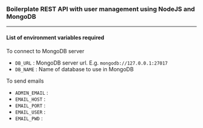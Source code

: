 ### Boilerplate  REST API with user management using NodeJS and MongoDB
----

#### List of environment variables required

To connect to MongoDB server

- `DB_URL` : MongoDB server url. E.g. `mongodb://127.0.0.1:27017`
- `DB_NAME` : Name of database to use in MongoDB

To send emails
- `ADMIN_EMAIL` : 
- `EMAIL_HOST` :  
- `EMAIL_PORT` :  
- `EMAIL_USER` : 
- `EMAIL_PWD` :   
